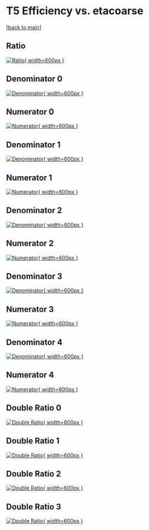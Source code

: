 # T5 Efficiency vs. etacoarse

[[back to main](./)]



## Ratio

[![Ratio](../mtv/var/T5_loweta_211_1_eff_etacoarse.png){ width=600px }](../mtv/var/T5_loweta_211_1_eff_etacoarse.pdf)

## Denominator 0

[![Denominator](../mtv/den/T5_loweta_211_1_eff_etacoarse_den0.png){ width=600px }](../mtv/den/T5_loweta_211_1_eff_etacoarse_den0.pdf)

## Numerator 0

[![Numerator](../mtv/num/T5_loweta_211_1_eff_etacoarse_num0.png){ width=600px }](../mtv/num/T5_loweta_211_1_eff_etacoarse_num0.pdf)

## Denominator 1

[![Denominator](../mtv/den/T5_loweta_211_1_eff_etacoarse_den1.png){ width=600px }](../mtv/den/T5_loweta_211_1_eff_etacoarse_den1.pdf)

## Numerator 1

[![Numerator](../mtv/num/T5_loweta_211_1_eff_etacoarse_num1.png){ width=600px }](../mtv/num/T5_loweta_211_1_eff_etacoarse_num1.pdf)

## Denominator 2

[![Denominator](../mtv/den/T5_loweta_211_1_eff_etacoarse_den2.png){ width=600px }](../mtv/den/T5_loweta_211_1_eff_etacoarse_den2.pdf)

## Numerator 2

[![Numerator](../mtv/num/T5_loweta_211_1_eff_etacoarse_num2.png){ width=600px }](../mtv/num/T5_loweta_211_1_eff_etacoarse_num2.pdf)

## Denominator 3

[![Denominator](../mtv/den/T5_loweta_211_1_eff_etacoarse_den3.png){ width=600px }](../mtv/den/T5_loweta_211_1_eff_etacoarse_den3.pdf)

## Numerator 3

[![Numerator](../mtv/num/T5_loweta_211_1_eff_etacoarse_num3.png){ width=600px }](../mtv/num/T5_loweta_211_1_eff_etacoarse_num3.pdf)

## Denominator 4

[![Denominator](../mtv/den/T5_loweta_211_1_eff_etacoarse_den4.png){ width=600px }](../mtv/den/T5_loweta_211_1_eff_etacoarse_den4.pdf)

## Numerator 4

[![Numerator](../mtv/num/T5_loweta_211_1_eff_etacoarse_num4.png){ width=600px }](../mtv/num/T5_loweta_211_1_eff_etacoarse_num4.pdf)

## Double Ratio 0

[![Double Ratio](../mtv/ratio/T5_loweta_211_1_eff_etacoarse_ratio0.png){ width=600px }](../mtv/ratio/T5_loweta_211_1_eff_etacoarse_ratio0.pdf)

## Double Ratio 1

[![Double Ratio](../mtv/ratio/T5_loweta_211_1_eff_etacoarse_ratio1.png){ width=600px }](../mtv/ratio/T5_loweta_211_1_eff_etacoarse_ratio1.pdf)

## Double Ratio 2

[![Double Ratio](../mtv/ratio/T5_loweta_211_1_eff_etacoarse_ratio2.png){ width=600px }](../mtv/ratio/T5_loweta_211_1_eff_etacoarse_ratio2.pdf)

## Double Ratio 3

[![Double Ratio](../mtv/ratio/T5_loweta_211_1_eff_etacoarse_ratio3.png){ width=600px }](../mtv/ratio/T5_loweta_211_1_eff_etacoarse_ratio3.pdf)

